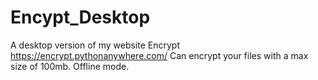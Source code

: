 # Encypt_Desktop
A desktop version of my website Encrypt https://encrypt.pythonanywhere.com/
Can encrypt your files with a max size of 100mb.
Offline mode.
